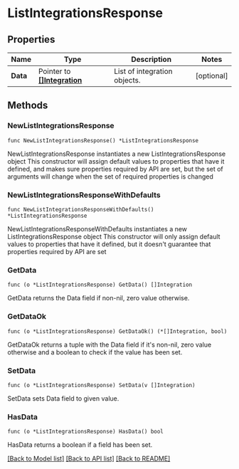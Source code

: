 # ListIntegrationsResponse

## Properties

Name | Type | Description | Notes
------------ | ------------- | ------------- | -------------
**Data** | Pointer to [**[]Integration**](Integration.md) | List of integration objects. | [optional] 

## Methods

### NewListIntegrationsResponse

`func NewListIntegrationsResponse() *ListIntegrationsResponse`

NewListIntegrationsResponse instantiates a new ListIntegrationsResponse object
This constructor will assign default values to properties that have it defined,
and makes sure properties required by API are set, but the set of arguments
will change when the set of required properties is changed

### NewListIntegrationsResponseWithDefaults

`func NewListIntegrationsResponseWithDefaults() *ListIntegrationsResponse`

NewListIntegrationsResponseWithDefaults instantiates a new ListIntegrationsResponse object
This constructor will only assign default values to properties that have it defined,
but it doesn't guarantee that properties required by API are set

### GetData

`func (o *ListIntegrationsResponse) GetData() []Integration`

GetData returns the Data field if non-nil, zero value otherwise.

### GetDataOk

`func (o *ListIntegrationsResponse) GetDataOk() (*[]Integration, bool)`

GetDataOk returns a tuple with the Data field if it's non-nil, zero value otherwise
and a boolean to check if the value has been set.

### SetData

`func (o *ListIntegrationsResponse) SetData(v []Integration)`

SetData sets Data field to given value.

### HasData

`func (o *ListIntegrationsResponse) HasData() bool`

HasData returns a boolean if a field has been set.


[[Back to Model list]](../README.md#documentation-for-models) [[Back to API list]](../README.md#documentation-for-api-endpoints) [[Back to README]](../README.md)


